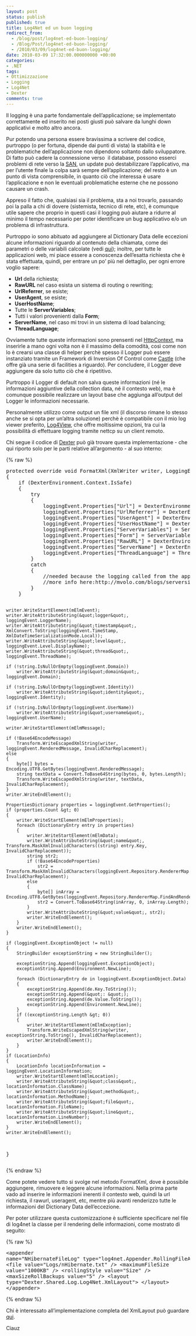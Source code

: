 ```yaml
---
layout: post
status: publish
published: true
title: Log4Net ed un buon logging
redirect_from: 
  - /blog/post/log4net-ed-buon-logging/
  - /Blog/Post/log4net-ed-buon-logging/
  - /2010/03/09/log4net-ed-buon-logging/
date: 2010-03-09 17:32:00.000000000 +00:00
categories:
- .NET
tags:
- Ottimizzazione
- Logging
- Log4Net
- Dexter
comments: true
---
```

<p>Il logging è una parte fondamentale dell’applicazione; se implementato correttamente ed inserito nei posti giusti può salvare da lunghi down applicativi e molto altro ancora.</p>  <p>Pur potendo una persona essere bravissima a scrivere del codice, purtroppo (o per fortuna, dipende dai punti di vista) la stabilità e le problematiche dell’applicazione non dipendono soltanto dallo sviluppatore. Di fatto può cadere la connessione verso&#160; il database, possono esserci problemi di rete verso la <a title="SAN (Storage area network)" href="http://en.wikipedia.org/wiki/Storage_area_network" rel="nofollow" target="_blank">SAN</a>, un update può destabilizzare l’applicativo, ma per l’utente finale la colpa sarà sempre dell’applicazione; del resto è un punto di vista comprensibile, in quanto ciò che interessa è usare l’applicazione e non le eventuali problematiche esterne che ne possono causare un crash.</p>  <p>Appreso il fatto che, qualsiasi sia il problema, sta a noi trovarlo, passando poi la palla a chi di dovere (sistemista, tecnico di rete, etc), è comunque utile sapere che proprio in questi casi il logging può aiutare a ridurre al minimo il tempo necessario per poter identificare un bug applicativo e/o un problema di infrastruttura.</p>  <p>Purtroppo io sono abituato ad aggiungere al Dictionary Data delle eccezioni alcune informazioni riguardo al contenuto della chiamata, come dei parametri o delle variabili calcolate (vedi <a title="ASP.NET HealthMonitoring e le informazioni aggiuntive delle eccezioni" href="http://tostring.it/blog/post/aspnet-healthmonitoring-e-le-informazioni-aggiuntive-delle-eccezioni" target="_blank">qui</a>); inoltre, per tutte le applicazioni web, mi piace essere a conoscenza dell’esatta richiesta che è stata effettuata, quindi, per entrare un po’ più nel dettaglio, per ogni errore voglio sapere:</p>  <ul>   <li><strong>Url</strong> della richiesta; </li>    <li><strong>RawURL</strong> nel caso esista un sistema di routing o rewriting; </li>    <li><strong>UrlReferrer</strong>, se esiste; </li>    <li><strong>UserAgent</strong>, se esiste; </li>    <li><strong>UserHostName</strong>; </li>    <li>Tutte le <strong>ServerVariables</strong>; </li>    <li>Tutti i valori provenienti dalla <strong>Form</strong>; </li>    <li><strong>ServerName</strong>, nel caso mi trovi in un sistema di load balancing; </li>    <li><strong>ThreadLanguage</strong>; </li> </ul>  <p>Ovviamente tutte queste informazioni sono prensenti nel <a title="HttpContext" href="http://msdn.microsoft.com/en-us/library/system.web.httpcontext.aspx" rel="nofollow" target="_blank">HttpContext</a>, ma inserirle a mano ogni volta non è il massimo della comodità, così come non lo è crearsi una classe di helper perchè spesso il Logger può essere instanziato tramite un Framework di Inversion Of Control come <a title="Catle Project" href="http://www.castleproject.org/" rel="nofollow" target="_blank">Castle</a> (che offre già una serie di facilities a riguardo). Per concludere, il Logger deve aggiungere da solo tutto ciò che è ripetitivo.</p>  <p>Purtroppo il Logger di default non salva queste informazioni (né le informazioni aggiuntive della collection data, né il contesto web), ma è comunque possibile realizzare un layout base che aggiunga all’output del Logger le informazioni necessarie.</p>  <p>Personalmente utilizzo come output un file xml (il discorso rimane lo stesso anche se si opta per un’altra soluzione) perchè è compatibile con il mio log viewer preferito, <a title="Log4View" href="http://www.log4view.com/" rel="nofollow" target="_blank">Log4View</a>, che offre moltissime opzioni, tra cui la possibilità di effettuare logging tramite nettcp su un client remoto.</p>  <p>Chi segue il codice di <a title="Dexter Blog Engine" href="http://dexterblogengine.codeplex.com/" rel="nofollow" target="_blank">Dexter</a> può già trovare questa implementazione - che qui riporto solo per le parti relative all’argomento - al suo interno:</p>  {% raw %}<pre class="brush: csharp; ruler: true;">protected override void FormatXml(XmlWriter writer, LoggingEvent loggingEvent)
{
    if (DexterEnvironment.Context.IsSafe)
    {
        try
        {
            loggingEvent.Properties[&quot;Url&quot;] = DexterEnvironment.Context.CurrentRequestUri;
            loggingEvent.Properties[&quot;UrlReferrer&quot;] = DexterEnvironment.Context.CurrentUrlReferrer;
            loggingEvent.Properties[&quot;UserAgent&quot;] = DexterEnvironment.Context.CurrentUserAgent;
            loggingEvent.Properties[&quot;UserHostName&quot;] = DexterEnvironment.Context.CurrentUserHostName;
            loggingEvent.Properties[&quot;ServerVariables&quot;] = ServerVariables(DexterEnvironment.Context.CurrentServerVariables);
            loggingEvent.Properties[&quot;Form&quot;] = ServerVariables(DexterEnvironment.Context.CurrentForm);
            loggingEvent.Properties[&quot;RawURL&quot;] = DexterEnvironment.Context.CurrentRawUrl;//ctx.Request.RawUrl;
            loggingEvent.Properties[&quot;ServerName&quot;] = DexterEnvironment.Context.CurrentServerMachineName;
            loggingEvent.Properties[&quot;ThreadLanguage&quot;] = Thread.CurrentThread.CurrentCulture.DisplayName;
        }
        catch
        {
            //needed because the logging called from the appliction start che throw a new exception
            //more info here:http://mvolo.com/blogs/serverside/archive/2007/11/10/Integrated-mode-Request-is-not-available-in-this-context-in-Application_5F00_Start.aspx
        }
    }

    writer.WriteStartElement(mElmEvent);
    writer.WriteAttributeString(&quot;logger&quot;, loggingEvent.LoggerName);
    writer.WriteAttributeString(&quot;timestamp&quot;, XmlConvert.ToString(loggingEvent.TimeStamp, XmlDateTimeSerializationMode.Local));
    writer.WriteAttributeString(&quot;level&quot;, loggingEvent.Level.DisplayName);
    writer.WriteAttributeString(&quot;thread&quot;, loggingEvent.ThreadName);
    
    if (!string.IsNullOrEmpty(loggingEvent.Domain))
        writer.WriteAttributeString(&quot;domain&quot;, loggingEvent.Domain);

    if (!string.IsNullOrEmpty(loggingEvent.Identity))
        writer.WriteAttributeString(&quot;identity&quot;, loggingEvent.Identity);

    if (!string.IsNullOrEmpty(loggingEvent.UserName))
        writer.WriteAttributeString(&quot;username&quot;, loggingEvent.UserName);

    writer.WriteStartElement(mElmMessage);

    if (!Base64EncodeMessage)
        Transform.WriteEscapedXmlString(writer, loggingEvent.RenderedMessage, InvalidCharReplacement);
    else
    {
        byte[] bytes = Encoding.UTF8.GetBytes(loggingEvent.RenderedMessage);
        string textData = Convert.ToBase64String(bytes, 0, bytes.Length);
        Transform.WriteEscapedXmlString(writer, textData, InvalidCharReplacement);
    }
    writer.WriteEndElement();
    
    PropertiesDictionary properties = loggingEvent.GetProperties();
    if (properties.Count &gt; 0)
    {
        writer.WriteStartElement(mElmProperties);
        foreach (DictionaryEntry entry in properties)
        {
            writer.WriteStartElement(mElmData);
            writer.WriteAttributeString(&quot;name&quot;, Transform.MaskXmlInvalidCharacters((string) entry.Key, InvalidCharReplacement));
            string str2;
            if (!Base64EncodeProperties)
                str2 = Transform.MaskXmlInvalidCharacters(loggingEvent.Repository.RendererMap.FindAndRender(entry.Value), InvalidCharReplacement);
            else
            {
                byte[] inArray = Encoding.UTF8.GetBytes(loggingEvent.Repository.RendererMap.FindAndRender(entry.Value));
                str2 = Convert.ToBase64String(inArray, 0, inArray.Length);
            }
            writer.WriteAttributeString(&quot;value&quot;, str2);
            writer.WriteEndElement();
        }
        writer.WriteEndElement();
    }
    
    if (loggingEvent.ExceptionObject != null)
    {
        StringBuilder exceptionString = new StringBuilder();

        exceptionString.Append(loggingEvent.ExceptionObject);
        exceptionString.Append(Environment.NewLine);

        foreach (DictionaryEntry de in loggingEvent.ExceptionObject.Data)
        {
            exceptionString.Append(de.Key.ToString());
            exceptionString.Append(&quot;: &quot;);
            exceptionString.Append(de.Value.ToString());
            exceptionString.Append(Environment.NewLine);
        }
        if ((exceptionString.Length &gt; 0))
        {
            writer.WriteStartElement(mElmException);
            Transform.WriteEscapedXmlString(writer, exceptionString.ToString(), InvalidCharReplacement);
            writer.WriteEndElement();
        }
    }
    if (LocationInfo)
    {
        LocationInfo locationInformation = loggingEvent.LocationInformation;
        writer.WriteStartElement(mElmLocation);
        writer.WriteAttributeString(&quot;class&quot;, locationInformation.ClassName);
        writer.WriteAttributeString(&quot;method&quot;, locationInformation.MethodName);
        writer.WriteAttributeString(&quot;file&quot;, locationInformation.FileName);
        writer.WriteAttributeString(&quot;line&quot;, locationInformation.LineNumber);
        writer.WriteEndElement();
    }
    writer.WriteEndElement();
}</pre>{% endraw %}

<p>Come potete vedere tutto si svolge nel metodo FormatXml, dove è possibile aggiungere, rimuovere e leggere alcune informazioni. Nella prima parte vado ad inserire le informazioni inerenti il contesto web, quindi la url richiesta, il rawurl, useragent, etc, mentre più avanti renderizzo tutte le informazioni del Dictionary Data dell’eccezione.</p>

<p>Per poter utilizzare questa customizzazione è sufficiente specificare nel file di log4net la classe per il rendering delle informazioni, come mostrato di seguito:</p>

{% raw %}<pre class="brush: xml; ruler: true;">&lt;appender name=&quot;NHibernateFileLog&quot; type=&quot;log4net.Appender.RollingFileAppender&quot;&gt;
    &lt;file value=&quot;Logs/nHibernate.txt&quot; /&gt;
    &lt;maximumFileSize value=&quot;1000KB&quot; /&gt;
    &lt;rollingStyle value=&quot;Size&quot; /&gt;
    &lt;maxSizeRollBackups value=&quot;5&quot; /&gt;
    &lt;layout type=&quot;Dexter.Shared.Log.Log4Net.XmlLayout&quot;&gt;
    &lt;/layout&gt;
&lt;/appender&gt;</pre>{% endraw %}

<p>Chi è interessato all’implementazione completa del XmlLayout può guardare <a title="XmlLayoutBase for extended log" href="http://dexterblogengine.codeplex.com/SourceControl/changeset/view/45891#634177" rel="nofollow" target="_blank">qui</a>.</p>

<p>Ciauz</p>
